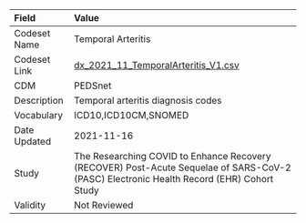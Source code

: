 |Field        |Value                                                                                                                                    |
|:------------|:----------------------------------------------------------------------------------------------------------------------------------------|
|Codeset Name |Temporal Arteritis                                                                                                                       |
|Codeset Link |[dx_2021_11_TemporalArteritis_V1.csv](https://github.com/PEDSnet/Variable-Dictionary/blob/main/conditions/dx_2021_11_TemporalArteritis_V1.csv)|
|CDM          |PEDSnet                                                                                                                                  |
|Description  |Temporal arteritis diagnosis codes                                                                                                       |
|Vocabulary   |ICD10,ICD10CM,SNOMED                                                                                                                     |
|Date Updated |2021-11-16                                                                                                                               |
|Study        |The Researching COVID to Enhance Recovery (RECOVER) Post-Acute Sequelae of SARS-CoV-2 (PASC) Electronic Health Record (EHR) Cohort Study |
|Validity     |Not Reviewed                                                                                                                             |
